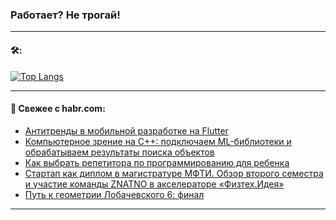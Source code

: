 ### Работает? Не трогай!

---
<!--
#### 🛠️ Technical stack:

![Java](https://img.shields.io/badge/Java-informational?logo=Oracle&style=flat&logoColor=white&color=FF4500)
![Kotlin](https://img.shields.io/badge/Kotlin-informational?logo=Kotlin&style=flat&logoColor=white&color=774D97)
![TS](https://img.shields.io/badge/TypeScript-informational?logo=typeScript&style=flat&logoColor=black&color=017acc)
![Python](https://img.shields.io/badge/Python-informational?logo=Python&style=flat&logoColor=black&color=ffdd54) <br>
![Spring](https://img.shields.io/badge/Spring-informational?logo=Spring&style=flat&logoColor=white&color=6DB33F) 
![SpringBoot](https://img.shields.io/badge/SpringBoot-informational?logo=SpringBoot&style=flat&logoColor=white&color=6DB33F)
![Nest](https://img.shields.io/badge/NestJS-informational?logo=NestJS&style=flat&logoColor=white&color=E0234E) 
![NodeJS](https://img.shields.io/badge/NodeJS-informational?logo=node.js&style=flat&logoColor=white&color=70A760)<br>
![PostgreSQL](https://img.shields.io/badge/PostgreSQL-informational?logo=PostgreSQL&style=flat&logoColor=white&color=DAA520)
![MongoDB](https://img.shields.io/badge/MongoDB-informational?logo=MongoDB&style=flat&logoColor=white&color=870000)
![Apache](https://img.shields.io/badge/Apache-informational?logo=apache&style=flat&logoColor=white&color=f74e28)

___ 
-->

#### 🛠️:

[![Top Langs](https://github-readme-stats-82jvfl3w3-advtsettinggmailcoms-projects.vercel.app/api/top-langs/?username=zloylis&langs_count=10&hide_title=true&title_color=e6edf3&size_weight=0.5&count_weight=0.5&layout=compact&hide_progress=true&hide_border=true&theme=dracula)](https://github.com/zloylis)

<!---


####  :octocat:&nbsp;&nbsp; Статистика:

![GitHub stats](https://github-readme-stats-u2qms2cxw-advtsettinggmailcoms-projects.vercel.app/api?username=zloylis&show_icons=true&hide_border=true&theme=dracula&title_color=e6edf3&include_all_commits=true&count_private=true&hide_rank=false&hide_title=true&rank_icon=github)
-->
---

#### 💬 Свежее с habr.com:

<!-- BLOG-POST-LIST:START -->
- [Антитренды в мобильной разработке на Flutter](https://habr.com/ru/companies/friflex/articles/854292/?utm_source=habrahabr&utm_medium=rss&utm_campaign=854292)
- [Компьютерное зрение на С++: подключаем ML-библиотеки и обрабатываем результаты поиска объектов](https://habr.com/ru/companies/yadro/articles/856110/?utm_source=habrahabr&utm_medium=rss&utm_campaign=856110)
- [Как выбрать репетитора по программированию для ребенка](https://habr.com/ru/companies/pixel_study/articles/856158/?utm_source=habrahabr&utm_medium=rss&utm_campaign=856158)
- [Стартап как диплом в магистратуре МФТИ. Обзор второго семестра и участие команды ZNATNO в акселераторе «Физтех.Идея»](https://habr.com/ru/articles/856124/?utm_source=habrahabr&utm_medium=rss&utm_campaign=856124)
- [Путь к геометрии Лобачевского 6: финал](https://habr.com/ru/articles/855470/?utm_source=habrahabr&utm_medium=rss&utm_campaign=855470)
<!-- BLOG-POST-LIST:END -->

---
